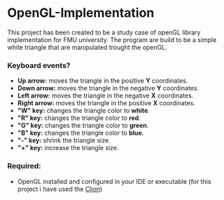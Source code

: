 # OpenGL-Implementation

This project has been created to be a study case of openGL library implementation for FMU university.
The program are build to be a simple white triangle that are manipulated trought the openGL.

### Keyboard events?

- **Up arrow:** moves the triangle in the positive **Y** coordinates.
- **Down arrow:** moves the triangle in the negative **Y** coordinates.
- **Left arrow:** moves the triangle in the negative **X** coordinates.
- **Right arrow:** moves the triangle in the positive **X** coordinates.
- **"W" key:** changes the triangle color to **white**.
- **"R" key:** changes the triangle color to **red**.
- **"G" key:** changes the triangle color to **green**.
- **"B" key:** changes the triangle color to **blue**.
- **"-" key:** shrink the triangle size.
- **"+" key:** increase the triangle size.

### Required:
 - OpenGL installed and configured in your IDE or executable (for this project i have used the [Clion](https://www.jetbrains.com/pt-br/clion/))
